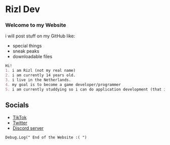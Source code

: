 # Rizl Dev
### Welcome to my Website

 i will post stuff on my GitHub like:
 - special things
 - sneak peaks
 - downloadable files

```markdown
Hi!
1. i am Rizl (not my real name)
2. i am currently 14 years old.
3. i live in the Netherlands.
4. my goal is to become a game developer/programmer
5. i am currently studdying so i can do application development (that is an education)
```

## Socials
 - [TikTok](https://www.tiktok.com/@rizl_dev)
 - [Twitter](https://twitter.com/Rizl08gozl)
 - [Discord server]()

`Debug.Log(" End of the Website :( ")`
